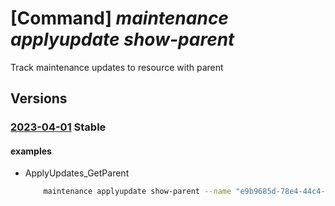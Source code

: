 # [Command] _maintenance applyupdate show-parent_

Track maintenance updates to resource with parent

## Versions

### [2023-04-01](/Resources/mgmt-plane/L3N1YnNjcmlwdGlvbnMve30vcmVzb3VyY2Vncm91cHMve30vcHJvdmlkZXJzL3t9L3t9L3t9L3t9L3t9L3Byb3ZpZGVycy9taWNyb3NvZnQubWFpbnRlbmFuY2UvYXBwbHl1cGRhdGVzL3t9/2023-04-01.xml) **Stable**

<!-- mgmt-plane /subscriptions/{}/resourcegroups/{}/providers/{}/{}/{}/{}/{}/providers/microsoft.maintenance/applyupdates/{} 2023-04-01 -->

#### examples

- ApplyUpdates_GetParent
    ```bash
        maintenance applyupdate show-parent --name "e9b9685d-78e4-44c4-a81c-64a14f9b87b6"  --provider-name "Microsoft.Compute" --resource-group "examplerg" --resource-name "smdvm1" --resource-parent-name "smdtest1" --resource-parent-type "virtualMachineScaleSets"  --resource-type "virtualMachines"
    ```
